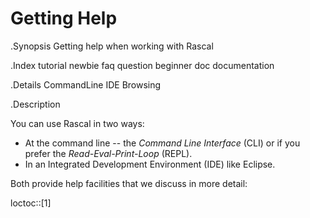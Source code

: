 # Getting Help

.Synopsis
Getting help when working with Rascal

.Index
tutorial newbie faq question beginner doc documentation

.Details
CommandLine IDE Browsing

.Description

You can use Rascal in two ways: 

* At the command line -- the _Command Line Interface_ (CLI) or 
  if you prefer the _Read-Eval-Print-Loop_ (REPL).
* In an Integrated Development Environment (IDE) like Eclipse.

Both provide help facilities that we discuss in more detail:

loctoc::[1]
